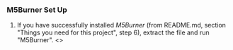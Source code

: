 ### M5Burner Set Up
1) If you have successfully installed _M5Burner_ (from README.md, section "Things you need for this project", step 6), extract the file and run "M5Burner".
  <>
